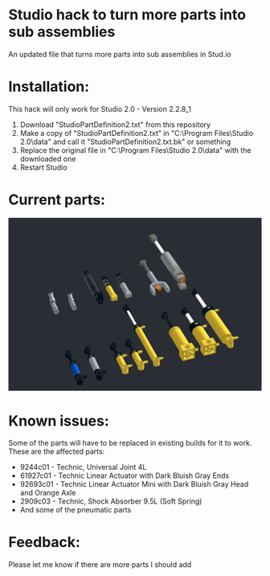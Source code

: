 # Studio hack to turn more parts into sub assemblies
An updated file that turns more parts into sub assemblies in Stud.io

# Installation:
This hack will only work for Studio 2.0 - Version 2.2.8_1
1. Download "StudioPartDefinition2.txt" from this repository
2. Make a copy of "StudioPartDefinition2.txt" in "C:\Program Files\Studio 2.0\data" and call it "StudioPartDefinition2.txt.bk" or something
3. Replace the original file in "C:\Program Files\Studio 2.0\data" with the downloaded one
4. Restart Studio

# Current parts:

![Current parts](CurrentParts.png)

# Known issues:
Some of the parts will have to be replaced in existing builds for it to work. These are the affected parts:
- 9244c01 - Technic, Universal Joint 4L
- 61927c01 - Technic Linear Actuator with Dark Bluish Gray Ends
- 92693c01 - Technic Linear Actuator Mini with Dark Bluish Gray Head and Orange Axle
- 2909c03 - Technic, Shock Absorber 9.5L (Soft Spring)
- And some of the pneumatic parts

# Feedback:
Please let me know if there are more parts I should add